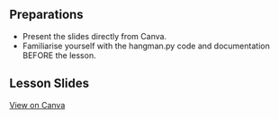 ## Preparations
- Present the slides directly from Canva.
- Familiarise yourself with the hangman.py code and documentation BEFORE the lesson.

## Lesson Slides
[View on Canva](https://www.canva.com/design/DAFXdgezdik/q6azEA05sG2AfhAEpvGFPg/view?utm_content=DAFXdgezdik&utm_campaign=designshare&utm_medium=link2&utm_source=sharebutton)
